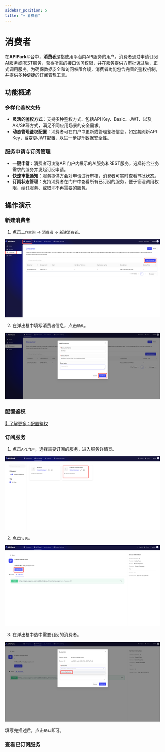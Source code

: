 ```yaml
---
sidebar_position: 5
title: "⌨️ 消费者"
---
```


# 消费者

在**APIPark**平台中，**消费者**是指使用平台内API服务的用户。消费者通过申请订阅AI服务或REST服务，获得所需的接口访问权限，并在服务提供方审批通过后，正式调用服务。为确保数据安全和访问权限合规，消费者功能包含完善的鉴权机制，并提供多种便捷的订阅管理工具。

## 功能概述
### 多样化鉴权支持
- **灵活的鉴权方式**：支持多种鉴权方式，包括API Key、Basic、JWT、以及AK/SK等方式，满足不同应用场景的安全需求。
- **动态管理鉴权配置**：消费者可在门户中更新或管理鉴权信息，如定期刷新API Key，或变更JWT配置，以进一步提升数据安全性。

### 服务申请与订阅管理
- **一键申请**：消费者可浏览API门户内展示的AI服务和REST服务，选择符合业务需求的服务并发起订阅申请。
- **快速审批通知**：服务提供方会对申请进行审核，消费者可实时查看审批状态。
- **订阅状态管理**：支持消费者在门户中查看所有已订阅的服务，便于管理调用权限、续订服务、或取消不再需要的服务。

## 操作演示
### 新建消费者

1. 点击`工作空间` -> `消费者` -> `新建消费者`。

![](images/2024-10-27/136df129672f2ccca895dcc50127d2a46ed4a38fed2c5efe4920b8844018101a.png)  

2. 在弹出框中填写消费者信息，点击`确认`。

![](images/2024-10-27/57f2e4dc3bac86d7b1bb50dbfeef1418cbc3081951d4705ece16445d2d7747d4.png)  

### 配置鉴权

[🔗 了解更多：配置鉴权](./authorization/README.md)


### 订阅服务

1. 点击`API门户`，选择需要订阅的服务，进入服务详情页。

![](images/2024-10-27/aa875251853d90b43778e61d3981058f5856f149850524523021ca8a7c9d50a9.png)  

2. 点击`订阅`。

![](images/2024-10-27/7f7da8bc8d6a7247f512f7a5df1b47e2da898fedd949ccc6acfabb94f6ec1190.png)  

3. 在弹出框中选中需要订阅的消费者。

![](images/2024-10-27/59841c124aff1a9d7d7e63f8adb53f1017123f413e5fda631382a8d177e819b7.png)  

填写完描述后，点击`确认`即可。

### 查看已订阅服务
